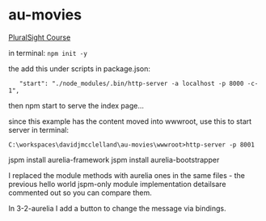 # au-movies

[PluralSight Course](https://app.pluralsight.com/library/courses/building-applications-aurelia/table-of-contents)

in terminal: 
`npm init -y`

the add this under scripts in package.json:

`   "start": "./node_modules/.bin/http-server -a localhost -p 8000 -c-1",`

then npm start to serve the index page...

since this example has the content moved into wwwroot, use this to start server in terminal:

`C:\workspaces\davidjmcclelland\au-movies\wwwroot>http-server -p 8001`

jspm install aurelia-framework
jspm install aurelia-bootstrapper

I replaced the module methods with aurelia ones in the same files - the previous hello world jspm-only module implementation detailsare commented out so you can compare them.

In 3-2-aurelia I add a button to change the message via bindings.